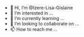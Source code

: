 - 👋 Hi, I’m @Izere-Lisa-Gislaine
- 👀 I’m interested in ...
- 🌱 I’m currently learning ...
- 💞️ I’m looking to collaborate on ...
- 📫 How to reach me ...

<!---
Izere-Lisa-Gislaine/Izere-Lisa-Gislaine is a ✨ special ✨ repository because its `README.md` (this file) appears on your GitHub profile.
You can click the Preview link to take a look at your changes.
--->
